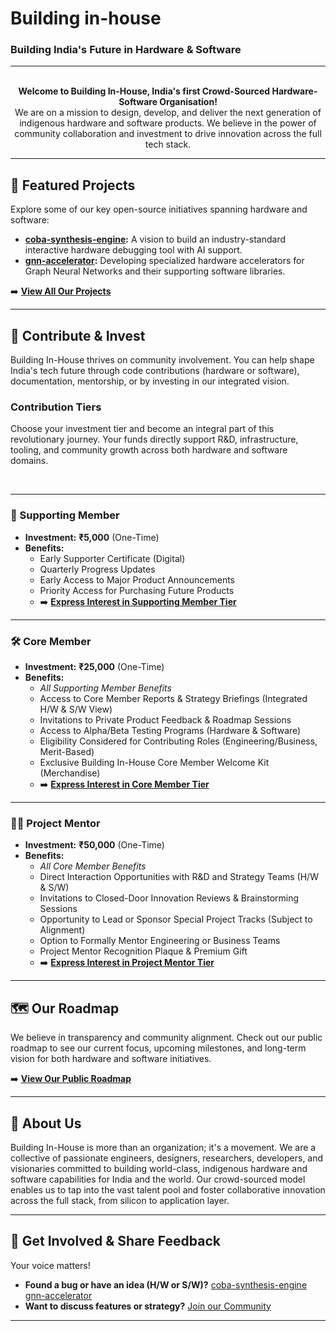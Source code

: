 # Building in-house
### Building India's Future in Hardware & Software

---

<p align="center">
  <!-- Optional: Add your Logo here if you have one hosted -->
  <!-- <img src="URL_TO_YOUR_LOGO.png" alt="Building In-House Logo" width="200"/> -->
  <br>
  <strong>Welcome to Building In-House, India's first Crowd-Sourced Hardware-Software Organisation!</strong>
  <br>
  We are on a mission to design, develop, and deliver the next generation of indigenous hardware and software products. We believe in the power of community collaboration and investment to drive innovation across the full tech stack.
</p>

---


## <a id="featured-projects"></a>🚀 Featured Projects

Explore some of our key open-source initiatives spanning hardware and software:

*   **[coba-synthesis-engine](https://github.com/Building-in-house/coba-synthesis-engine):** A vision to build an industry-standard interactive hardware debugging tool with AI support.
*   **[gnn-accelerator](https://github.com/Building-in-house/gnn-accelerator):** Developing specialized hardware accelerators for Graph Neural Networks and their supporting software libraries.
  
➡️ [**View All Our Projects**](https://github.com/orgs/Building-in-house/repositories)

---

## <a id="contribute--invest"></a>🤝 Contribute & Invest

Building In-House thrives on community involvement. You can help shape India's tech future through code contributions (hardware or software), documentation, mentorship, or by investing in our integrated vision.

### Contribution Tiers

Choose your investment tier and become an integral part of this revolutionary journey. Your funds directly support R&D, infrastructure, tooling, and community growth across both hardware and software domains.

<br>

---

### 🌱 Supporting Member

*   **Investment:** **₹5,000** (One-Time)
*   **Benefits:**
    *   Early Supporter Certificate (Digital)
    *   Quarterly Progress Updates
    *   Early Access to Major Product Announcements
    *   Priority Access for Purchasing Future Products
    *   ➡️ [**Express Interest in Supporting Member Tier**](mailto:yashkumar3066@gmail.com?subject=Interest%20in%20Building%20In-House%20-%20Supporting%20Member%20Tier)
---

### 🛠️ Core Member

*   **Investment:** **₹25,000** (One-Time)
*   **Benefits:**
    *   _All Supporting Member Benefits_
    *   Access to Core Member Reports & Strategy Briefings (Integrated H/W & S/W View)
    *   Invitations to Private Product Feedback & Roadmap Sessions
    *   Access to Alpha/Beta Testing Programs (Hardware & Software)
    *   Eligibility Considered for Contributing Roles (Engineering/Business, Merit-Based)
    *   Exclusive Building In-House Core Member Welcome Kit (Merchandise)
    *   ➡️ [**Express Interest in Core Member Tier**](mailto:yashkumar3066@gmail.com?subject=Interest%20in%20Building%20In-House%20-%20Core%20Member%20Tier)

---

### 🧑‍🏫 Project Mentor

*   **Investment:** **₹50,000** (One-Time)
*   **Benefits:**
    *   _All Core Member Benefits_
    *   Direct Interaction Opportunities with R&D and Strategy Teams (H/W & S/W)
    *   Invitations to Closed-Door Innovation Reviews & Brainstorming Sessions
    *   Opportunity to Lead or Sponsor Special Project Tracks (Subject to Alignment)
    *   Option to Formally Mentor Engineering or Business Teams
    *   Project Mentor Recognition Plaque & Premium Gift
    *   ➡️ [**Express Interest in Project Mentor Tier**](mailto:yashkumar3066@gmail.com?subject=Interest%20in%20Building%20In-House%20-%20Project%20Mentor%20Tier)

---

## <a id="roadmap"></a>🗺️ Our Roadmap

We believe in transparency and community alignment. Check out our public roadmap to see our current focus, upcoming milestones, and long-term vision for both hardware and software initiatives.

➡️ [**View Our Public Roadmap**](link-to-your-roadmap-file-wiki-or-project-board)

---

## <a id="about-us"></a>🏢 About Us

Building In-House is more than an organization; it's a movement. We are a collective of passionate engineers, designers, researchers, developers, and visionaries committed to building world-class, indigenous hardware and software capabilities for India and the world. Our crowd-sourced model enables us to tap into the vast talent pool and foster collaborative innovation across the full stack, from silicon to application layer.

---

## 💬 Get Involved & Share Feedback

Your voice matters!

*   **Found a bug or have an idea (H/W or S/W)?** [coba-synthesis-engine](https://github.com/Building-in-house/coba-synthesis-engine/issues) [gnn-accelerator](https://github.com/Building-in-house/gnn-accelerator/issues)
*   **Want to discuss features or strategy?** [Join our Community](https://join.slack.com/t/building-in-house/shared_invite/zt-300jdnu1y-GU4pLTq65yL9TYm45d2HSg)
---
